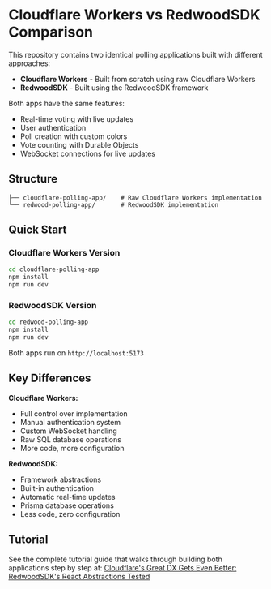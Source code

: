 # Cloudflare Workers vs RedwoodSDK Comparison

This repository contains two identical polling applications built with different approaches:

- **Cloudflare Workers** - Built from scratch using raw Cloudflare Workers
- **RedwoodSDK** - Built using the RedwoodSDK framework

Both apps have the same features:
- Real-time voting with live updates
- User authentication
- Poll creation with custom colors
- Vote counting with Durable Objects
- WebSocket connections for live updates

## Structure

```
├── cloudflare-polling-app/    # Raw Cloudflare Workers implementation
└── redwood-polling-app/       # RedwoodSDK implementation
```

## Quick Start

### Cloudflare Workers Version
```bash
cd cloudflare-polling-app
npm install
npm run dev
```

### RedwoodSDK Version
```bash
cd redwood-polling-app
npm install
npm run dev
```

Both apps run on `http://localhost:5173`

## Key Differences

**Cloudflare Workers:**
- Full control over implementation
- Manual authentication system
- Custom WebSocket handling
- Raw SQL database operations
- More code, more configuration

**RedwoodSDK:**
- Framework abstractions
- Built-in authentication
- Automatic real-time updates
- Prisma database operations
- Less code, zero configuration

## Tutorial

See the complete tutorial guide that walks through building both applications step by step at: [Cloudflare's Great DX Gets Even Better: RedwoodSDK's React Abstractions Tested](https://ritza.co/cloudflare-redwood-comparison)